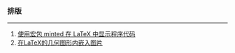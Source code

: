 ### 排版

---

1. [使用宏包 minted 在 LaTeX 中显示程序代码](LaTeX的minted宏包使用介绍/使用宏包minted在LaTeX中显示程序代码.md)
2. [在LaTeX的几何图形内嵌入图片](LaTeX：在几何图形中嵌入图片/在LaTeX的几何图形内嵌入图片.md)